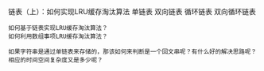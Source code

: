 链表（上）：如何实现LRU缓存淘汰算法
    单链表
    双向链表
    循环链表
    双向循环链表

    如何基于链表实现LRU缓存淘汰算法？
    如何利用数组事项LRU缓存淘汰算法？

    如果字符串是通过单链表来存储的，那该如何来判断是一个回文串呢？有什么好的解决思路呢？相应的时间空间复杂度又是多少呢？